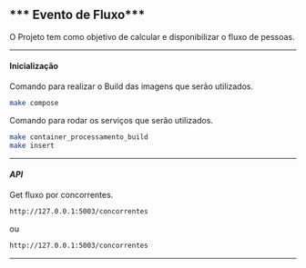 ## *** Evento de Fluxo***
O Projeto tem como objetivo de calcular e disponibilizar o fluxo de pessoas.

----------


#### Inicialização
Comando para realizar o Build das imagens que serão utilizados.

```bash
make compose
```

Comando para rodar os serviços que serão utilizados.

```bash
make container_processamento_build
make insert
```
----------

####  ***API***

Get fluxo por concorrentes.

```bash
http://127.0.0.1:5003/concorrentes
```
ou
```bash
http://127.0.0.1:5003/concorrentes
```

----------
